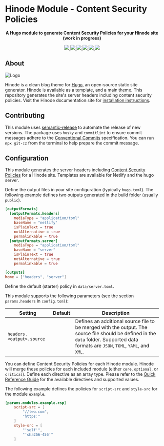 # Hinode Module - Content Security Policies

<!-- Tagline -->
<p align="center">
    <b>A Hugo module to generate Content Security Policies for your Hinode site (work in progress)</b>
    <br />
</p>

<!-- Badges -->
<p align="center">
    <a href="https://gohugo.io" alt="Hugo website">
        <img src="https://img.shields.io/badge/generator-hugo-brightgreen">
    </a>
    <a href="https://gethinode.com" alt="Hinode theme">
        <img src="https://img.shields.io/badge/theme-hinode-blue">
    </a>
    <a href="https://github.com/gethinode/mod-csp/commits/main" alt="Last commit">
        <img src="https://img.shields.io/github/last-commit/gethinode/mod-csp.svg">
    </a>
    <a href="https://github.com/gethinode/mod-csp/issues" alt="Issues">
        <img src="https://img.shields.io/github/issues/gethinode/mod-csp.svg">
    </a>
    <a href="https://github.com/gethinode/mod-csp/pulls" alt="Pulls">
        <img src="https://img.shields.io/github/issues-pr-raw/gethinode/mod-csp.svg">
    </a>
    <a href="https://github.com/gethinode/mod-csp/blob/main/LICENSE" alt="License">
        <img src="https://img.shields.io/github/license/gethinode/mod-csp">
    </a>
</p>

## About

![Logo](https://raw.githubusercontent.com/gethinode/hinode/main/static/img/logo.png)

Hinode is a clean blog theme for [Hugo][hugo], an open-source static site generator. Hinode is available as a [template][repository_template], and a [main theme][repository]. This repository generates the site's server headers including content security policies. Visit the Hinode documentation site for [installation instructions][hinode_docs].

## Contributing

This module uses [semantic-release][semantic-release] to automate the release of new versions. The package uses `husky` and `commitlint` to ensure commit messages adhere to the [Conventional Commits][conventionalcommits] specification. You can run `npx git-cz` from the terminal to help prepare the commit message.

## Configuration

This module generates the server headers including [Content Security Policies][csp] for a Hinode site. Templates are available for Netlify and the hugo server.

Define the output files in your site configuration (typically `hugo.toml`). The following example defines two outputs generated in the build folder (usually `public`).

```toml
[outputFormats]
  [outputFormats.headers]
    mediaType = "application/toml"
    baseName = "netlify"
    isPlainText = true
    notAlternative = true
    permalinkable = true
  [outputFormats.server]
    mediaType = "application/toml"
    baseName = "server"
    isPlainText = true
    notAlternative = true
    permalinkable = true

[outputs]
home = ["headers", "server"]
```

Define the default (starter) policy in `data/server.toml`.

 This module supports the following parameters (see the section `params.headers` in `config.toml`):

| Setting                   | Default | Description |
|---------------------------|---------|-------------|
| `headers.<output>.source` |         | Defines an additional source file to be merged with the output. The source file should be defined in the `data` folder. Supported data formats are `JSON`, `TOML`, `YAML`, and `XML`.

You can define Content Security Policies for each Hinode module. Hinode will merge these policies for each included module (either `core`, `optional`, or `critical`). Define each directive as an array type. Please refer to the [Quick Reference Guide][csp] for the available directives and supported values.

The following example defines the policies for `script-src` and `style-src` for the module `example`.

```toml
[params.modules.example.csp]
    script-src = [
        "//two.com",
        "https:"
    ]
    style-src = [
        "'self'",
        "'sha256-456'"
    ]
```

<!-- MARKDOWN LINKS -->
[hugo]: https://gohugo.io
[hinode_docs]: https://gethinode.com
<!-- [module]: https://example.com -->
[csp]: https://content-security-policy.com
[repository]: https://github.com/gethinode/hinode.git
[repository_template]: https://github.com/gethinode/template.git
[conventionalcommits]: https://www.conventionalcommits.org
[husky]: https://typicode.github.io/husky/
[semantic-release]: https://semantic-release.gitbook.io/
